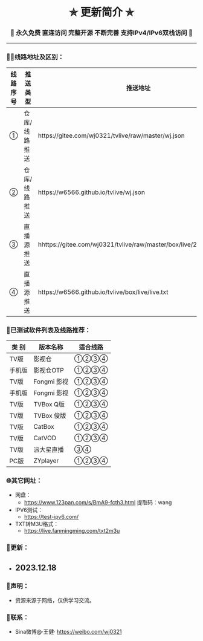 
<h1 align="center"> ✯ 更新简介 ✯ </h1>
<h3 align="center">🔕 永久免费 直连访问 完整开源 不断完善 支持IPv4/IPv6双栈访问 🔕</h3>

<p align="center">
</p>

---

### 🤹‍♂️线路地址及区别：
<table>
  <thead>
    <tr>
      <th>线路序号</th>
      <th>推送类型</th>
      <th>推送地址</th>
      <th>点播服务</th>
      <th>直播服务</th>
      <th>更新频率</th>
      <th>加载速度</th>
    </tr>
  </thead>
  <tbody>
    <tr>
      <td>①</td>
      <td>仓库/线路推送</td>
      <td>https://gitee.com/wj0321/tvlive/raw/master/wj.json</td>
      <td>国内</td>
      <td>国内</td>
      <td>同步</td>
      <td>快</td>
    </tr>
<tr>
      <td>②</td>
      <td>仓库/线路推送</td>
      <td>https://w6566.github.io/tvlive/wj.json</td>
      <td>国外</td>
      <td>国外</td>
      <td>同步</td>
      <td>慢</td>
    </tr>
<tr>
      <td>③</td>
      <td>直播源推送</td>
      <td>hhttps://gitee.com/wj0321/tvlive/raw/master/box/live/20231218.m3u</td>
      <td>无</td>
      <td>国内</td>
      <td>同步</td>
      <td>快</td>
    </tr>
<tr>
      <td>④</td>
      <td>直播源推送</td>
      <td>https://w6566.github.io/tvlive/box/live/live.txt</td>
      <td>无</td>
      <td>国外</td>
      <td>同步</td>
      <td>慢</td>
    </tr>
  </tbody>
</table>


### 🌇已测试软件列表及线路推荐：
<table>
  <thead>
    <tr>
      <th>类 别</th>
      <th>版本名称</th>
      <th>适合线路</th>
    </tr>
  </thead>
  <tbody>
    <tr>
      <td>TV版</td>
      <td>影视仓</td>
      <td>①②③④</td>
    </tr>
  <tr>
      <td>手机版</td>
      <td>影视仓OTP</td>
      <td>①②③④</td>
    </tr>
  <tr>
      <td>TV版</td>
      <td>Fongmi 影视</td>
      <td>①②③④</td>
    </tr>
  <tr>
      <td>手机版</td>
      <td>Fongmi 影视</td>
      <td>①②③④</td>
    </tr>
    <tr>
      <td>TV版</td>
      <td>TVBox Q版</td>
      <td>①②③④</td>
    </tr>
  <tr>
      <td>TV版</td>
      <td>TVBox 俊版</td>
      <td>①②③④</td>
    </tr>
  <tr>
      <td>TV版</td>
      <td>CatBox</td>
      <td>①②③④</td>
    </tr>
  <tr>
      <td>TV版</td>
      <td>CatVOD</td>
      <td>①②③④</td>
    </tr>
  <tr>
      <td>TV版</td>
      <td>派大星直播</td>
      <td>③④</td>
    </tr>
  <tr>
      <td>PC版</td>
      <td>ZYplayer</td>
      <td>①②③④</td>
    </tr>
  </tbody>
</table>

### 🌐其它网址：
- 网盘：
  - https://www.123pan.com/s/BmA9-fcth3.html 提取码：wang
- IPV6测试：
  - https://test-ipv6.com/
- TXT转M3U格式：
  - https://live.fanmingming.com/txt2m3u

### 📔更新：
- 2023.12.18
  - 

     
### 📖声明：
- 资源来源于网络，仅供学习交流。



### 📱联系：
- Sina微博@·王健·
https://weibo.com/wj0321
